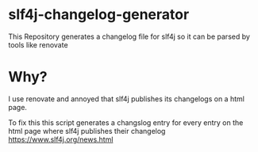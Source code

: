 # slf4j-changelog-generator
This Repository generates a changelog file for slf4j so it can be parsed by tools like renovate

# Why?
I use renovate and annoyed that slf4j publishes its changelogs on a html page.

To fix this this script generates a changslog entry for every entry on the html page where slf4j publishes their changelog https://www.slf4j.org/news.html